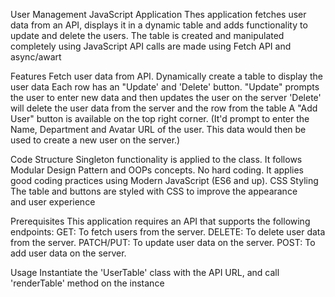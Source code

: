 User Management JavaScript Application
  Thes application fetches user data from an API, displays it in a dynamic table and adds functionality to update and delete the users. 
  The table is created and manipulated completely using JavaScript API calls are made using Fetch API and async/awart

Features
  Fetch user data from API.
  Dynamically create a table to display the user data Each row has an "Update' and 'Delete' button.
  "Update" prompts the user to enter new data and then updates the user on the server
  'Delete' will delete the user data from the server and the row from the table
  A "Add User" button is available on the top right corner.
  (It'd prompt to enter the Name, Department and Avatar URL of the user. This data would then be used to create a new user on the server.)

Code Structure
  Singleton functionality is applied to the class.
  It follows Modular Design Pattern and OOPs concepts.
  No hard coding.
  It applies good coding practices using Modern JavaScript (ES6 and up).
  CSS Styling
  The table and buttons are styled with CSS to improve the appearance and user experience

Prerequisites
  This application requires an API that supports the following endpoints:
  GET: To fetch users from the server.
  DELETE: To delete user data from the server.
  PATCH/PUT: To update user data on the server.
  POST: To add user data on the server.

Usage
  Instantiate the 'UserTable' class with the API URL, and call 'renderTable' method on the instance
